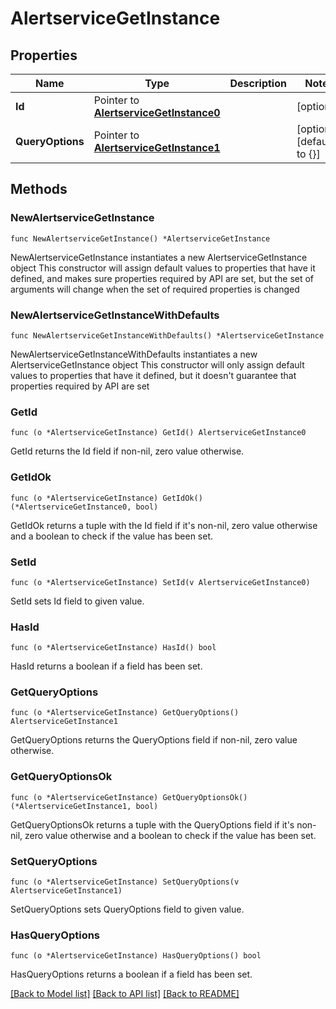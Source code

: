 # AlertserviceGetInstance

## Properties

Name | Type | Description | Notes
------------ | ------------- | ------------- | -------------
**Id** | Pointer to [**AlertserviceGetInstance0**](AlertserviceGetInstance0.md) |  | [optional] 
**QueryOptions** | Pointer to [**AlertserviceGetInstance1**](AlertserviceGetInstance1.md) |  | [optional] [default to {}]

## Methods

### NewAlertserviceGetInstance

`func NewAlertserviceGetInstance() *AlertserviceGetInstance`

NewAlertserviceGetInstance instantiates a new AlertserviceGetInstance object
This constructor will assign default values to properties that have it defined,
and makes sure properties required by API are set, but the set of arguments
will change when the set of required properties is changed

### NewAlertserviceGetInstanceWithDefaults

`func NewAlertserviceGetInstanceWithDefaults() *AlertserviceGetInstance`

NewAlertserviceGetInstanceWithDefaults instantiates a new AlertserviceGetInstance object
This constructor will only assign default values to properties that have it defined,
but it doesn't guarantee that properties required by API are set

### GetId

`func (o *AlertserviceGetInstance) GetId() AlertserviceGetInstance0`

GetId returns the Id field if non-nil, zero value otherwise.

### GetIdOk

`func (o *AlertserviceGetInstance) GetIdOk() (*AlertserviceGetInstance0, bool)`

GetIdOk returns a tuple with the Id field if it's non-nil, zero value otherwise
and a boolean to check if the value has been set.

### SetId

`func (o *AlertserviceGetInstance) SetId(v AlertserviceGetInstance0)`

SetId sets Id field to given value.

### HasId

`func (o *AlertserviceGetInstance) HasId() bool`

HasId returns a boolean if a field has been set.

### GetQueryOptions

`func (o *AlertserviceGetInstance) GetQueryOptions() AlertserviceGetInstance1`

GetQueryOptions returns the QueryOptions field if non-nil, zero value otherwise.

### GetQueryOptionsOk

`func (o *AlertserviceGetInstance) GetQueryOptionsOk() (*AlertserviceGetInstance1, bool)`

GetQueryOptionsOk returns a tuple with the QueryOptions field if it's non-nil, zero value otherwise
and a boolean to check if the value has been set.

### SetQueryOptions

`func (o *AlertserviceGetInstance) SetQueryOptions(v AlertserviceGetInstance1)`

SetQueryOptions sets QueryOptions field to given value.

### HasQueryOptions

`func (o *AlertserviceGetInstance) HasQueryOptions() bool`

HasQueryOptions returns a boolean if a field has been set.


[[Back to Model list]](../README.md#documentation-for-models) [[Back to API list]](../README.md#documentation-for-api-endpoints) [[Back to README]](../README.md)


